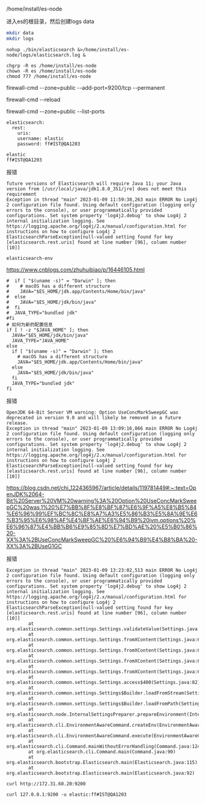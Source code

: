 /home/install/es-node

进入es的根目录，然后创建logs data

```bash
mkdir data
mkdir logs
```

```
nohup ./bin/elasticsearch &>/home/install/es-node/logs/elasticsearch.log &
```



```
chgrp -R es /home/install/es-node
chown -R es /home/install/es-node
chmod 777 /home/install/es-node
```

firewall-cmd --zone=public --add-port=9200/tcp --permanent

firewall-cmd --reload

firewall-cmd --zone=public --list-ports

```
elasticsearch:
  rest:
    uris:
    username: elastic
    password: ff#IST@QA1203
```

```
elastic
ff#IST@QA1203
```

报错

```
future versions of Elasticsearch will require Java 11; your Java version from [/usr/local/java/jdk1.8.0_351/jre] does not meet this requirement
Exception in thread "main" 2023-01-09 11:59:38,263 main ERROR No Log4j 2 configuration file found. Using default configuration (logging only errors to the console), or user programmatically provided configurations. Set system property 'log4j2.debug' to show Log4j 2 internal initialization logging. See https://logging.apache.org/log4j/2.x/manual/configuration.html for instructions on how to configure Log4j 2
ElasticsearchParseException[null-valued setting found for key [elasticsearch.rest.uris] found at line number [96], column number [10]]
```

```
elasticsearch-env
```

https://www.cnblogs.com/zhuhuibiao/p/16446105.html

```
#  if [ "$(uname -s)" = "Darwin" ]; then
#    # macOS has a different structure
#    JAVA="$ES_HOME/jdk.app/Contents/Home/bin/java"
#  else
#    JAVA="$ES_HOME/jdk/bin/java"
#  fi
#  JAVA_TYPE="bundled jdk"
#fi
# 如何为新的配置信息
if [ ! -z "$JAVA_HOME" ]; then
  JAVA="$ES_HOME/jdk/bin/java"
  JAVA_TYPE="JAVA_HOME"
else
  if [ "$(uname -s)" = "Darwin" ]; then
    # macOS has a different structure
    JAVA="$ES_HOME/jdk.app/Contents/Home/bin/java"
  else
    JAVA="$ES_HOME/jdk/bin/java"
  fi  
  JAVA_TYPE="bundled jdk"
fi
```

报错

```
OpenJDK 64-Bit Server VM warning: Option UseConcMarkSweepGC was deprecated in version 9.0 and will likely be removed in a future release.
Exception in thread "main" 2023-01-09 13:09:16,866 main ERROR No Log4j 2 configuration file found. Using default configuration (logging only errors to the console), or user programmatically provided configurations. Set system property 'log4j2.debug' to show Log4j 2 internal initialization logging. See https://logging.apache.org/log4j/2.x/manual/configuration.html for instructions on how to configure Log4j 2
ElasticsearchParseException[null-valued setting found for key [elasticsearch.rest.uris] found at line number [96], column number [10]]
```

https://blog.csdn.net/chj_1224365967/article/details/119781449#:~:text=OpenJDK%2064-Bit%20Server%20VM%20warning%3A%20Option%20UseConcMarkSweepGC%20was,1%20%E7%BB%8F%E8%BF%87%E6%9F%A5%E8%B5%84%E6%96%99%EF%BC%8C%E8%A7%A3%E5%86%B3%E5%8A%9E%E6%B3%95%E6%98%AF%E4%BF%AE%E6%94%B9%20jvm.options%20%E6%96%87%E4%BB%B6%E9%85%8D%E7%BD%AE%20%E5%B0%86%20-XX%3A%2BUseConcMarkSweepGC%20%E6%94%B9%E4%B8%BA%20-XX%3A%2BUseG1GC



报错

```
Exception in thread "main" 2023-01-09 13:23:02,513 main ERROR No Log4j 2 configuration file found. Using default configuration (logging only errors to the console), or user programmatically provided configurations. Set system property 'log4j2.debug' to show Log4j 2 internal initialization logging. See https://logging.apache.org/log4j/2.x/manual/configuration.html for instructions on how to configure Log4j 2
ElasticsearchParseException[null-valued setting found for key [elasticsearch.rest.uris] found at line number [96], column number [10]]
        at org.elasticsearch.common.settings.Settings.validateValue(Settings.java:694)
        at org.elasticsearch.common.settings.Settings.fromXContent(Settings.java:670)
        at org.elasticsearch.common.settings.Settings.fromXContent(Settings.java:651)
        at org.elasticsearch.common.settings.Settings.fromXContent(Settings.java:651)
        at org.elasticsearch.common.settings.Settings.fromXContent(Settings.java:620)
        at org.elasticsearch.common.settings.Settings.access$400(Settings.java:82)
        at org.elasticsearch.common.settings.Settings$Builder.loadFromStream(Settings.java:1093)
        at org.elasticsearch.common.settings.Settings$Builder.loadFromPath(Settings.java:1070)
        at org.elasticsearch.node.InternalSettingsPreparer.prepareEnvironment(InternalSettingsPreparer.java:83)
        at org.elasticsearch.cli.EnvironmentAwareCommand.createEnv(EnvironmentAwareCommand.java:95)
        at org.elasticsearch.cli.EnvironmentAwareCommand.execute(EnvironmentAwareCommand.java:86)
        at org.elasticsearch.cli.Command.mainWithoutErrorHandling(Command.java:124)
        at org.elasticsearch.cli.Command.main(Command.java:90)
        at org.elasticsearch.bootstrap.Elasticsearch.main(Elasticsearch.java:115)
        at org.elasticsearch.bootstrap.Elasticsearch.main(Elasticsearch.java:92)

```

```
curl http://172.31.60.20:9200
```

```
curl 127.0.0.1:9200 -u elastic:ff#IST@QA1203
```
